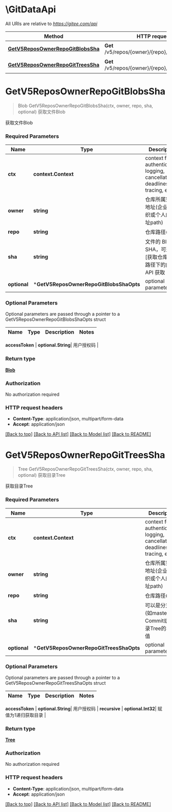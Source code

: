 # \GitDataApi

All URIs are relative to *https://gitee.com/api*

Method | HTTP request | Description
------------- | ------------- | -------------
[**GetV5ReposOwnerRepoGitBlobsSha**](GitDataApi.md#GetV5ReposOwnerRepoGitBlobsSha) | **Get** /v5/repos/{owner}/{repo}/git/blobs/{sha} | 获取文件Blob
[**GetV5ReposOwnerRepoGitTreesSha**](GitDataApi.md#GetV5ReposOwnerRepoGitTreesSha) | **Get** /v5/repos/{owner}/{repo}/git/trees/{sha} | 获取目录Tree


# **GetV5ReposOwnerRepoGitBlobsSha**
> Blob GetV5ReposOwnerRepoGitBlobsSha(ctx, owner, repo, sha, optional)
获取文件Blob

获取文件Blob

### Required Parameters

Name | Type | Description  | Notes
------------- | ------------- | ------------- | -------------
 **ctx** | **context.Context** | context for authentication, logging, cancellation, deadlines, tracing, etc.
  **owner** | **string**| 仓库所属空间地址(企业、组织或个人的地址path) | 
  **repo** | **string**| 仓库路径(path) | 
  **sha** | **string**| 文件的 Blob SHA，可通过 [获取仓库具体路径下的内容] API 获取 | 
 **optional** | ***GetV5ReposOwnerRepoGitBlobsShaOpts** | optional parameters | nil if no parameters

### Optional Parameters
Optional parameters are passed through a pointer to a GetV5ReposOwnerRepoGitBlobsShaOpts struct

Name | Type | Description  | Notes
------------- | ------------- | ------------- | -------------



 **accessToken** | **optional.String**| 用户授权码 | 

### Return type

[**Blob**](Blob.md)

### Authorization

No authorization required

### HTTP request headers

 - **Content-Type**: application/json, multipart/form-data
 - **Accept**: application/json

[[Back to top]](#) [[Back to API list]](../README.md#documentation-for-api-endpoints) [[Back to Model list]](../README.md#documentation-for-models) [[Back to README]](../README.md)

# **GetV5ReposOwnerRepoGitTreesSha**
> Tree GetV5ReposOwnerRepoGitTreesSha(ctx, owner, repo, sha, optional)
获取目录Tree

获取目录Tree

### Required Parameters

Name | Type | Description  | Notes
------------- | ------------- | ------------- | -------------
 **ctx** | **context.Context** | context for authentication, logging, cancellation, deadlines, tracing, etc.
  **owner** | **string**| 仓库所属空间地址(企业、组织或个人的地址path) | 
  **repo** | **string**| 仓库路径(path) | 
  **sha** | **string**| 可以是分支名(如master)、Commit或者目录Tree的SHA值 | 
 **optional** | ***GetV5ReposOwnerRepoGitTreesShaOpts** | optional parameters | nil if no parameters

### Optional Parameters
Optional parameters are passed through a pointer to a GetV5ReposOwnerRepoGitTreesShaOpts struct

Name | Type | Description  | Notes
------------- | ------------- | ------------- | -------------



 **accessToken** | **optional.String**| 用户授权码 | 
 **recursive** | **optional.Int32**| 赋值为1递归获取目录 | 

### Return type

[**Tree**](Tree.md)

### Authorization

No authorization required

### HTTP request headers

 - **Content-Type**: application/json, multipart/form-data
 - **Accept**: application/json

[[Back to top]](#) [[Back to API list]](../README.md#documentation-for-api-endpoints) [[Back to Model list]](../README.md#documentation-for-models) [[Back to README]](../README.md)

